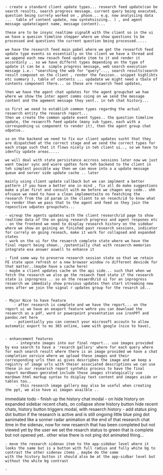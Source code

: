     - create a standard client update types... research feed update(can be search results, search progress message, current query being executed, question being currely worked on , phase... e.g. now analysiing data ...  table of content update, now syntehsiszing.. ) , and agent message update(agent name, message content)...

    these are to be insync realtime signalR with the client so in the ui we have a quesion timeline stepper where we show questions to be processed and questions the current question being processed.....

    we have the research feed main pabel where we get the researfch feed update type events so essentially on the client we have a thread and we append each new resach feed update item to it and render it accordinly .. so we have differnt types depending on the type of update it can be a  simple progress message, web search execution message i.e.: "searching the web for "query"..., search results(search result componet on the client , render the favicon.. snippet highlihts etc summary ), table of contents ... updadate we might need a tbale of contents component there... so these are resaerch feed updates,

    then we have the agent chat updates for the agent groupchat we hae where we show the inter agent comms coing on we send the message content and the agement message they sent.. in teh chat history...

    so first we need to establish common types regardng the actual resaerch entity the research report...
    then we create the common update event types.. the question timeline update, the resaercfh feed update (many sub types, each with a correspodning ui component to render it), then the agent group chat udpatse.. 

    so on the backend we need to fix our client updates sucht that they are dispatched at the correct stage and we send the correct types for each stage such that it flows nicely in teh client ui.., so we have to idenfiy update areas..... 

    we will deal with state persistance accross sessions later now we just want towier sync and wiere updtes form teh backend to the client in teh simplest possible way then we can move into a a update message queue and server side update cache .. later 

    mainly using client update callback but we can implment a better pattern if you have a better one in mind , fix all do make suggestions make a plan first and consult with me before we chagen any code.. ohh ofcuase we need to have a clean implementaito no featching the research from the id param in the client to on resech/id to know what to render then we pass that to the agent and feed so they join the repesctive udpates groupchats... 

    - wireup the agents updates with the client research/id page to show realtime data of the on going research progress and agent respones etc
    - on the frontend we need to display research history on the sidebar where we show on goining an finished past research sessions, indicator for currely on going reseach, make it work for collapsed and expanded states
    - work on the ui for the resaerch complete state where we have the final report being shown.. /potentially chat with resaerch memories integrate exa answer aswell to enhance it

    - find some way to preserve research session state so that we retain FE state upon refresh or a new browser window ro different devicde for that matter..(maybe have a cache here)
    - maybe a client updates cache on the api side... such that when we fetch the research we also ge the resaech feed state if the research state is inprogress .. so on the resaerdh/id ui for an inprogress resaerch we immedialy show previous updates then start streaming new ones after we join the signal r updates group for the resarch id...


    - Major Nice to have feature
        - after research is complete and we have the report... on the report ui we have an eexport feature wehre you can download the resaerch as a pdf, word or powerpoint presentation use ironPPT and pandoc.net here
        - potientially you can connect your microsoft accoutn to allow automatic export to ms 365 online, same with google (nice to have),


    - enhancement features
         - integrate images into our final report... use images provided by exa search to have a 'resarch gallery' where for each query where for each search result where there is an image provided we have a chat completion service where we upload these images and their corresponding urls then ai gives descripbes the image and we keep a registry of image urls with theier associated descriptions we can use these in our researsch report syntehis process to have the final report mardkwon genrated include those images strategically use mardown html markup syntax to dsiplay text content and images aside or tables too..
         - this research image gallery may also be useful when creating the ppt, we also have ai imagen availble ..

immediate todo - finish up the history chat modal - on hide history on expanded sidebar recent chats, on collapse show history button hide recent chats, history button triggers modal, with resaerch history - add status ping dot button if the research is active and is still ongoing little blue ping dot aanimated like a sonner radar animation at the end of that research chat itme in the sidenav,
now for new resaerch that has been completed but not viewed yet by the user we set the resarch status to green that is complete but not opened yet.. other wise there is not ping dot animated thing...

    - move the research sidenav item to the app-sidebar level where it looks the same but is a button with full radius and fully white bg to contrast the other sidenav items , maybe do the same
    with the history button it should also be at the app-sidbar level but without the white bg contrast

    -
